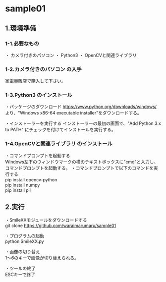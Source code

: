 # sample01
## 1.環境準備
### 1-1.必要なもの
・ カメラ付きのパソコン
・ Python3
・ OpenCVと関連ライブラリ

### 1-2.カメラ付きのパソコン の入手
家電量販店で購入して下さい。

### 1-3.Python3 のインストール
・パッケージのダウンロード
<a href="https://www.python.org/downloads/windows/">https://www.python.org/downloads/windows/</a> より、"Windows x86-64 executable installer"をダウンロードする。

・インストーラーを実行する
  インストーラーの最初の画面で、"Add Python 3.x to PATH" にチェックを付けてインストールを実行する。

### 1-4.OpenCVと関連ライブラリ のインストール
・コマンドプロンプトを起動する<br />
  Windows左下のウィンドウマークの横のテキストボックスに"cmd"と入力し、コマンドプロンプトを起動する。
・コマンドプロンプトで以下のコマンドを実行する<br />
 pip install opencv-python<br />
 pip install numpy<br />
 pip install pil<br />

## 2.実行
・SmileXXモジュールをダウンロードする<br />
 git clone https://github.com/waraimarumaru/sample01

・プログラムの起動<br />
 python SmileXX.py

・画像の切り替え<br />
 1～6のキーで画像が切り替えられる。

・ツールの終了<br />
 ESCキーで終了
